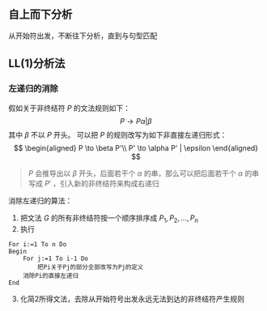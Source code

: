 ## 自上而下分析

从开始符出发，不断往下分析，直到与句型匹配

## LL(1)分析法

### 左递归的消除

假如关于非终结符 $P$ 的文法规则如下：
$$
P \to P\alpha | \beta
$$
其中 $\beta$ 不以 $P$ 开头。
可以把 $P$ 的规则改写为如下非直接左递归形式：
$$
\begin{aligned}
P \to \beta P'\\
P' \to \alpha P' | \epsilon
\end{aligned}
$$
> $P$ 会推导出以 $\beta$ 开头，后面若干个 $\alpha$ 的串，那么可以把后面若干个 $\alpha$ 的串写成 $P'$ ，引入新的非终结符来构成右递归

消除左递归的算法：
1. 把文法 $G$ 的所有非终结符按一个顺序排序成 $P_1,P_2,...,P_n$
2. 执行
```
For i:=1 To n Do
Begin
	For j:=1 To i-1 Do
		把Pi关于Pj的部分全部改写为Pj的定义
	消除Pi的直接左递归
End
```
3. 化简2所得文法，去除从开始符号出发永远无法到达的非终结符产生规则
